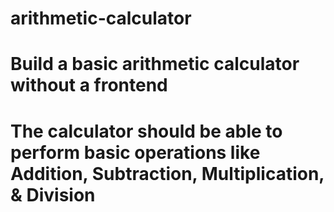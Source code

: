 # arithmetic-calculator
# Build a basic arithmetic calculator without a frontend
# The calculator should be able to perform basic operations like Addition, Subtraction, Multiplication, & Division
